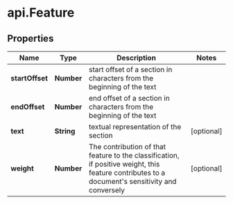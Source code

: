 # api.Feature

## Properties

Name | Type | Description | Notes
------------ | ------------- | ------------- | -------------
**startOffset** | **Number** | start offset of a section in characters from the beginning of the text | 
**endOffset** | **Number** | end offset of a section in characters from the beginning of the text | 
**text** | **String** | textual representation of the section | [optional] 
**weight** | **Number** | The contribution of that feature to the classification, if positive weight, this feature contributes to a document&#39;s sensitivity and conversely | [optional] 


